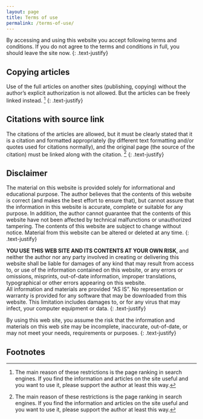 ```yaml
---
layout: page
title: Terms of use
permalink: /terms-of-use/
---
```


By accessing and using this website you accept following terms and conditions.
If you do not agree to the terms and conditions in full, you should leave the
site now.
{: .text-justify}

## Copying articles

Use of the full articles on another sites (publishing, copying) without the
author’s explicit authorization is not allowed. But the articles can be freely
linked instead. [^1]
{: .text-justify}

## Citations with source link

The citations of the articles are allowed, but it must be clearly stated that it
is a citation and formatted appropriately (by different text formatting and/or
quotes used for citations normally), and the original page (the source of the
citation) must be linked along with the citation. [^1]
{: .text-justify}

## Disclaimer

The material on this website is provided solely for informational and
educational purpose. The author believes that the contents of this website is
correct (and makes the best effort to ensure that), but cannot assure that the
information in this website is accurate, complete or suitable for any purpose.
In addition, the author cannot guarantee that the contents of this website have
not been affected by technical malfunctions or unauthorized tampering.
The contents of this website are subject to change without notice. Material from
this website can be altered or deleted at any time.
{: .text-justify}

**YOU USE THIS WEB SITE AND ITS CONTENTS AT YOUR OWN RISK**, and neither the
author nor any party involved in creating or delivering this website shall be
liable for damages of any kind that may result from access to, or use of the
information contained on this website, or any errors or omissions, misprints,
out-of-date information, improper translations, typographical or other errors
appearing on this website.  
All information and materials are provided “AS IS”. No representation or
warranty is provided for any software that may be downloaded from this website.
This limitation includes damages to, or for any virus that may infect, your
computer equipment or data.
{: .text-justify}

By using this web site, you assume the risk that the information and materials
on this web site may be incomplete, inaccurate, out-of-date, or may not meet
your needs, requirements or purposes.
{: .text-justify}

## Footnotes

[^1]: The main reason of these restrictions is the page ranking in search engines. If you find the information and articles on the site useful and you want to use it, please support the author at least this way.
